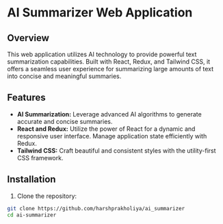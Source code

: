 # AI Summarizer Web Application

<!-- ![App Screenshot](./screenshot.png) -->

## Overview

This web application utilizes AI technology to provide powerful text summarization capabilities. Built with React, Redux, and Tailwind CSS, it offers a seamless user experience for summarizing large amounts of text into concise and meaningful summaries.

## Features

- **AI Summarization:** Leverage advanced AI algorithms to generate accurate and concise summaries.
- **React and Redux:** Utilize the power of React for a dynamic and responsive user interface. Manage application state efficiently with Redux.
- **Tailwind CSS:** Craft beautiful and consistent styles with the utility-first CSS framework.

## Installation

1. Clone the repository:

```bash
git clone https://github.com/harshprakholiya/ai_summarizer
cd ai-summarizer
